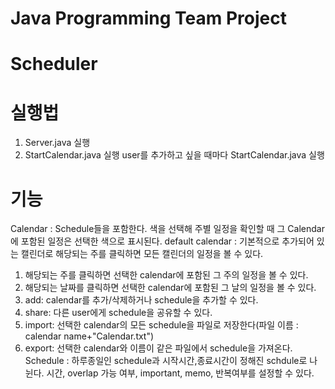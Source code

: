 # Java Programming Team Project
# Scheduler

# 실행법
1. Server.java 실행
2. StartCalendar.java 실행
user를 추가하고 싶을 때마다 StartCalendar.java 실행

# 기능
Calendar : 
  Schedule들을 포함한다. 색을 선택해 주별 일정을 확인할 때 그 Calendar에 포함된 일정은 선택한 색으로 표시된다.
  default calendar : 기본적으로 추가되어 있는 캘린더로 해당되는 주를 클릭하면 모든 캘린더의 일정을 볼 수 있다.
  1. 해당되는 주를 클릭하면 선택한 calendar에 포함된 그 주의 일정을 볼 수 있다.
  2. 해당되는 날짜를 클릭하면 선택한 calendar에 포함된 그 날의 일정을 볼 수 있다.
  3. add: calendar를 추가/삭제하거나 schedule을 추가할 수 있다.
  4. share: 다른 user에게 schedule을 공유할 수 있다.
  5. import: 선택한 calendar의 모든 schedule을 파일로 저장한다(파일 이름 : calendar name+"Calendar.txt")
  6. export: 선택한 calendar와 이름이 같은 파일에서 schedule을 가져온다.
Schedule : 하루종일인 schedule과 시작시간,종료시간이 정해진 schdule로 나뉜다.
  시간, overlap 가능 여부, important, memo, 반복여부를 설정할 수 있다.
